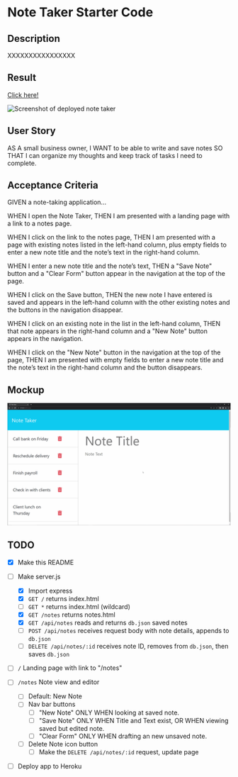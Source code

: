 # Note Taker Starter Code

## Description
XXXXXXXXXXXXXXXX

## Result
[Click here!](URL_TO_THE_DEPLOYED_APP)

![Screenshot of deployed note taker](LOCAL_URL_OF_SCREENSHOT)

## User Story
AS A small business owner,
I WANT to be able to write and save notes
SO THAT I can organize my thoughts and keep track of tasks I need to complete.

## Acceptance Criteria
GIVEN a note-taking application...

WHEN I open the Note Taker,
THEN I am presented with a landing page with a link to a notes page.

WHEN I click on the link to the notes page,
THEN I am presented with a page with existing notes listed in the left-hand column, plus empty fields to enter a new note title and the note’s text in the right-hand column.

WHEN I enter a new note title and the note’s text,
THEN a "Save Note" button and a "Clear Form" button appear in the navigation at the top of the page.

WHEN I click on the Save button,
THEN the new note I have entered is saved and appears in the left-hand column with the other existing notes and the buttons in the navigation disappear.

WHEN I click on an existing note in the list in the left-hand column,
THEN that note appears in the right-hand column and a "New Note" button appears in the navigation.

WHEN I click on the "New Note" button in the navigation at the top of the page,
THEN I am presented with empty fields to enter a new note title and the note’s text in the right-hand column and the button disappears.

## Mockup
![Something like this!](./mockup/11-express-homework-demo.gif)

## TODO
- [x] Make this README
- [ ] Make server.js
    - [x] Import express
    - [x] `GET /` returns index.html
    - [ ] `GET *` returns index.html (wildcard)
    - [x] `GET /notes` returns notes.html
    - [x] `GET /api/notes` reads and returns `db.json` saved notes
    - [ ] `POST /api/notes` receives request body with note details, appends to `db.json`
    - [ ] `DELETE /api/notes/:id` receives note ID, removes from `db.json`, then saves `db.json`
- [ ] `/` Landing page with link to "/notes"
- [ ] `/notes` Note view and editor
    - [ ] Default: New Note
    - [ ] Nav bar buttons
        - [ ] "New Note" ONLY WHEN looking at saved note.
        - [ ] "Save Note" ONLY WHEN Title and Text exist, OR WHEN viewing saved but edited note.
        - [ ] "Clear Form" ONLY WHEN drafting an new unsaved note.
    - [ ] Delete Note icon button
        - [ ] Make the `DELETE /api/notes/:id` request, update page
- [ ] Deploy app to Heroku


